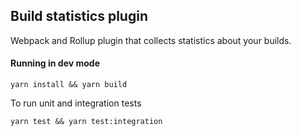 ## Build statistics plugin

Webpack and Rollup plugin that collects statistics about your builds.

#### Running in dev mode
`yarn install && yarn build`

To run unit and integration tests

`yarn test && yarn test:integration`

